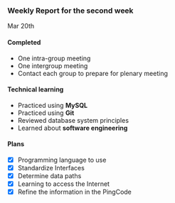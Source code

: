 ### Weekly Report for the second week

Mar 20th

#### Completed
- One intra-group meeting
- One intergroup meeting
- Contact each group to prepare for plenary meeting

#### Technical learning
- Practiced using **MySQL**
- Practiced using **Git**
- Reviewed database system principles
- Learned about **software engineering**

#### Plans
- [x] Programming language to use
- [x] Standardize Interfaces
- [x] Determine data paths
- [x] Learning to access the Internet
- [x] Refine the information in the PingCode
